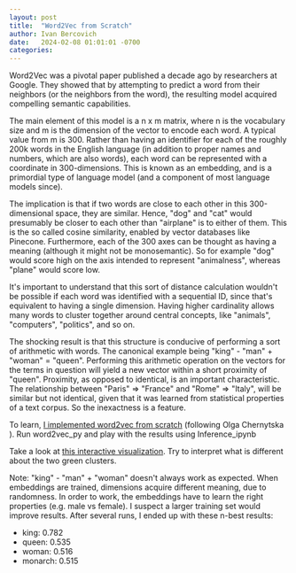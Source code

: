 ```yaml
---
layout: post
title:  "Word2Vec from Scratch"
author: Ivan Bercovich
date:   2024-02-08 01:01:01 -0700
categories:
---
```


Word2Vec was a pivotal paper published a decade ago by researchers at Google. They showed that by attempting to predict a word from their neighbors (or the neighbors from the word), the resulting model acquired compelling semantic capabilities.

The main element of this model is a n x m matrix, where n is the vocabulary size and m is the dimension of the vector to encode each word. A typical value from m is 300. Rather than having an identifier for each of the roughly 200k words in the English language (in addition to proper names and numbers, which are also words), each word can be represented with a coordinate in 300-dimensions. This is known as an embedding, and is a primordial type of language model (and a component of most language models since).

The implication is that if two words are close to each other in this 300-dimensional space, they are similar. Hence, "dog" and "cat" would presumably be closer to each other than "airplane" is to either of them. This is the so called cosine similarity, enabled by vector databases like Pinecone. Furthermore, each of the 300 axes can be thought as having a meaning (although it might not be monosemantic). So for example "dog" would score high on the axis intended to represent "animalness", whereas "plane" would score low.

It's important to understand that this sort of distance calculation wouldn't be possible if each word was identified with a sequential ID, since that's equivalent to having a single dimension. Having higher cardinality allows many words to cluster together around central concepts, like "animals", "computers", "politics", and so on.

The shocking result is that this structure is conducive of performing a sort of arithmetic with words. The canonical example being "king" - "man" + "woman" = "queen". Performing this arithmetic operation on the vectors for the terms in question will yield a new vector within a short proximity of "queen". Proximity, as opposed to identical, is an important characteristic. The relationship between "Paris" => "France" and "Rome" => "Italy", will be similar but not identical, given that it was learned from statistical properties of a text corpus. So the inexactness is a feature.

To learn, [I implemented word2vec from scratch]((https://github.com/ibercovich/word2vec)) (following Olga Chernytska ). Run word2vec_py and play with the results using Inference_ipynb

Take a look at [this interactive visualization](../assets/word2vec_visualization). Try to interpret what is different about the two green clusters.

Note: "king" - "man" + "woman" doesn't always work as expected. When embeddings are trained, dimensions acquire different meaning, due to randomness. In order to work, the embeddings have to learn the right properties (e.g. male vs female). I suspect a larger training set would improve results. After several runs, I ended up with these n-best results:

- king: 0.782
- queen: 0.535
- woman: 0.516
- monarch: 0.515